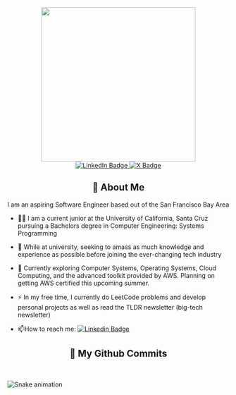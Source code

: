 

<div id="header" align="center">
  <img src="https://media.giphy.com/media/v1.Y2lkPTc5MGI3NjExOWtxcTdjM3NvaHdqYTZhYWd4MXczbG42bm83ZjExMzRyNHgxZ2w5ciZlcD12MV9pbnRlcm5hbF9naWZfYnlfaWQmY3Q9Zw/qgQUggAC3Pfv687qPC/giphy.gif" width="350"/>
</div>
<div align="center" id="badges">
  <a href="https://www.linkedin.com/in/ryan-trimble-7791b9281/">
    <img src="https://img.shields.io/badge/LinkedIn-blue?style=for-the-badge&logo=linkedin&logoColor=white" alt="LinkedIn Badge"/>
  </a>
  <a href="https://twitter.com/TryRyGuy">
    <img src="https://img.shields.io/badge/Twitter-black?style=for-the-badge&logo=X&logoColor=white" alt="X Badge"/>
  </a>
</div>
<div align="center">
    <h2>🚀 About Me</h2>
</div>

<p>I am an aspiring Software Engineer based out of the San Francisco Bay Area</p>

- :man_student: I am a current junior at the University of California, Santa Cruz pursuing a Bachelors degree in Computer Engineering: Systems Programming

- :telescope: While at university, seeking to amass as much knowledge and experience as possible before joining the ever-changing tech industry

- :seedling: Currently exploring Computer Systems, Operating Systems, Cloud Computing, and the advanced toolkit provided by AWS. Planning on getting AWS certified this upcoming summer.

- :zap: In my free time, I currently do LeetCode problems and develop personal projects as well as read the TLDR newsletter (big-tech newsletter)

- :mailbox:How to reach me: [![Linkedin Badge](https://img.shields.io/badge/-RyanTrimble-blue?style=flat&logo=Linkedin&logoColor=white)](https://www.linkedin.com/in/ryan-trimble-7791b9281/)

<div align="center">
    <h2>🚀 My Github Commits</h2>
</div>

<div> 
</br>
 
  ![Snake animation](https://github.com/TryRyGuy/TryRyGuy/blob/output/github-contribution-grid-snake.svg)
 
</div>


<!--
**TryRyGuy/TryRyGuy** is a ✨ _special_ ✨ repository because its `README.md` (this file) appears on your GitHub profile.

Here are some ideas to get you started:

- 🔭 I’m currently working on ...
- 🌱 I’m currently learning ...
- 👯 I’m looking to collaborate on ...
- 🤔 I’m looking for help with ...
- 💬 Ask me about ...
- 📫 How to reach me: ...
- 😄 Pronouns: ...
- ⚡ Fun fact: ...
-->
